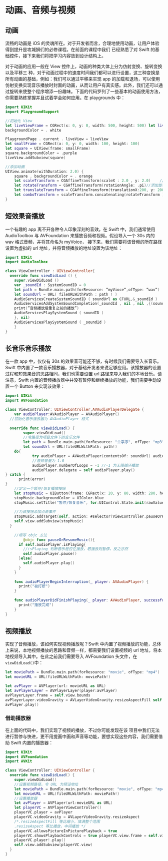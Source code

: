 # 动画、音频与视频

## 动画

流畅的动画是 iOS 的灵魂所在。对于开发者而言，合理地使用动画，让用户体验得到提升是攻城狮们的必修课程。在前面的课程中我们 已经熟悉了对 Swift 的基础控件，接下来我们将把学习内容放到设计结构上。

对于动画的应用一般在 View 控件上，动画的种类大体上分为仿射变换、旋转变换以及平移三 种，对于动画过程中的速度时间我们都可以进行设置，这三种变换是所有动画的基础，例如：我们可以通过平移来实现 app 的加载和退场，可以使用仿射变换实现音乐播放时封面的动画，从而让用户有真实感。此外，我们还可以通过旋转来使整个程序增添一份趣味。下面的代码罗列了一些基本的动画使用方法，你需要熟练掌握并且试着学会如何应用。在 playgrounds 中：

```swift
import UIKit
import PlaygroundSupport

//初始化 View
let liveViewFrame = CGRect(x: 0, y: 0, width: 500, height: 500) let liveView = UIView(frame : liveViewFrame) liveView .
backgroundColor = . white

PlaygroundPage . current . liveView = liveView
let smallFrame = CGRect(x: 0, y: 0, width: 100, height: 100) 
let square = UIView(frame: smallFrame) 
square.backgroundColor = .purple 
liveView.addSubview(square)

//添加动画 
UIView.animate(withDuration: 2.0) {
	square . backgroundColor = . orange
	let scaleTransform = CGAffineTransform(scaleX : 2.0 , y: 2.0)	 //添加仿射变换
	let rotateTransform = CGAffineTransform(rotationAngle: .pi)//添加旋转变换
	let translateTransform = CGAffineTransform(translationX:200, y: 200) //添加移动变换
	let comboTransform = scaleTransform.concatenating(rotateTransform ).concatenating (translateTransform ) square .transform = comboTransform //将三种变换合成
}
```



## 短效果音播放

一个有趣的 app 离不开各种令人印象深刻的音效。在 Swift 中，我们通常使用 AudioToolbox 与 AVFoundation 来播放音频和视频。假设导入一个 30s 内的 wav 格式音频，并将其命名为 myVoice， 接下来，我们需要将该音频的所在路径设置为虚拟的 url 地址，并将音频播放的地址设置为该地址：

```swift
import UIKit
import AudioToolbox

class ViewController : UIViewController{ 
  override func viewDidLoad () {
	super.viewDidLoad ()
	var _soundId : SystemSoundID = 0
	let path = Bundle.main.path(forResource: ”myVioce”,ofType: ”wav”)
	let soundUrl = URL( fileURLWithPath : path ! ) 
    AudioServicesCreateSystemSoundID ( soundUrl as CFURL,&_soundId )
    AudioServicesAddSystemSoundCompletion(_soundId , nil , nil ,{(soundID , clientData ) −> Void in
    print(”音频播放后重复之前的播放”)
    AudioServicesPlaySystemSound ( soundID )
    }, nil)
    AudioServicesPlaySystemSound ( _soundId )
	}
}
```



## 长音乐音乐播放

在一款 app 中，仅仅有 30s 的效果音可能还不够，有时候我们需要导入长音乐。Swift 中内置了一款音乐播放器，对于基础开发者来说足够应用。该播放器的设置过程和短效果音的思路相同，我们也需要设置 url 路径来导入我们的本地音乐。请注意，Swift 内置的音频播放器中并没有暂停和继续播放的功能，我们需要手动设置一个 Button 来实现该效果：

```swift
import UIKit
import AVFoundation

class ViewController: UIViewController,AVAudioPlayerDelegate {
	var audioPlayer:AVAudioPlayer = AVAudioPlayer() 
  //初始化音乐播放器为 AVAudioPlayer 格式
			
  override func viewDidLoad() {
		super.viewDidLoad()
		//令路径为项目文件下的音乐文件
		let path = Bundle.main.path(forResource: "兰亭序", ofType: "mp3") //将路径转化为 URL 路径
		let soundUrl = URL(fileURLWithPath: path!)
    do{
			try audioPlayer = AVAudioPlayer(contentsOf: soundUrl) audioPlayer.volume = 1.0
			//音频音量为 1.0
			audioPlayer.numberOfLoops = -1 //-1 为无限循环播放
			audioPlayer.delegate = self audioPlayer.play() 
} catch { 
      print(error)
}
    //定义一个暂停/恢复播放按钮
    let stopMusic = UIButton(frame: CGRect(x: 20, y: 80, width: 280, height: 44))
    stopMusic.backgroundColor = UIColor.blue
    stopMusic.setTitle("暂停/恢复音乐", for:UIControl.State.init(rawValue:0))
    
    //为该按钮添加点击事件
    stopMusic.addTarget(self, action: #selector(ViewController.pauseOrResumeMusic), for: .touchUpInside)
    self.view.addSubview(stopMusic) 
  }
  
  	//填写 objc 方法
		@objc func pauseOrResumeMusic(){
      if self.audioPlayer.isPlaying{
        //isPlaying 判断音乐是否在播放，若播放则暂停，反之亦然
        self.audioPlayer.pause()
      }else{
        self.audioPlayer.play() 
      }
    }
    
    func audioPlayerBeginInterruption(_ player: AVAudioPlayer) { 
      print("被打断")
    }
  
    func audioPlayerDidFinishPlaying(_ player: AVAudioPlayer, successfully flag: Bool) {
      print("播放完成") 
    }
}
```



## 视频播放

实现了音频播放，该如何实现视频播放呢？Swift 中内置了视频播放的功能，总体上来说，本地视频播放的思路和音频一样，都需要我们设置视频的 url 地址，将本地视频导入其中。在此之前我们需要导入 AVFoundation 头文件，在 `viewDidLoad()`中：

```swift
let moviePath = Bundle.main.path(forResource: "movie", ofType: "mp4") 
let movieURL = URL(fileURLWithPath: moviePath!)

let avPlayer = AVPlayer(url: movieURL as URL)
let avPlayerLayer = AVPlayerLayer(player:avPlayer) 
avPlayerLayer.frame = self.view.bounds 
avPlayerLayer.videoGravity = AVLayerVideoGravity.resizeAspectFill self.view.layer.addSublayer(avPlayerLayer)
avPlayer.play()
```



### 借助播放器

在上面的代码中，我们实现了视频的播放，不过你可能发现在该 项目中我们无法进行暂停与快进，更不用提画中画和声音等功能，要想实现这些内容，我们需要借助 Swift 内置的播放器：

```swift
import UIKit
import AVFoundation
import AVKit

class ViewController: UIViewController {
  override func viewDidLoad() {
    super.viewDidLoad()
    //设置视频路径，令 URL 为预设地址
    let moviePath = Bundle.main.path(forResource: "movie", ofType: "mp4") 
    let movieURL = URL(fileURLWithPath: moviePath!)
    //设置播放器
    let avPlayer = AVPlayer(url:movieURL as URL)
    let playerVC = AVPlayerViewController()
    playerVC.player = avPlayer
    playerVC.videoGravity = AVLayerVideoGravity.resizeAspect 
    /*.resizeAspectFill 等比缩小，填满整个范围
    .resizeAspect 等比播放，中间播放 */
    playerVC.allowsPictureInPicturePlayback = true 
    playerVC.showsPlaybackControls = true playerVC.view.frame = self.view.bounds
    playerVC.player!.play()
    self.view.addSubview(playerVC.view)
  }
}
```

